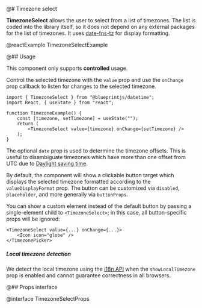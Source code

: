@# Timezone select

__TimezoneSelect__ allows the user to select from a list of timezones. The list is coded into the
library itself, so it does not depend on any external packages for the list of timezones.
It uses [date-fns-tz](https://github.com/marnusw/date-fns-tz) for display formatting.

@reactExample TimezoneSelectExample

@## Usage

This component only supports __controlled__ usage.

Control the selected timezone with the `value` prop and use the `onChange` prop callback to listen for changes to the
selected timezone.

```tsx
import { TimezoneSelect } from "@blueprintjs/datetime";
import React, { useState } from "react";

function TimezoneExample() {
    const [timezone, setTimezone] = useState("");
    return (
        <TimezoneSelect value={timezone} onChange={setTimezone} />
    );
}
```

The optional `date` prop is used to determine the timezone offsets.
This is useful to disambiguate timezones which have more than one offset from UTC due to
[Daylight saving time](https://en.wikipedia.org/wiki/Daylight_saving_time).

By default, the component will show a clickable button target which displays the selected timezone formatted according
to the `valueDisplayFormat` prop. The button can be customized via `disabled`, `placeholder`, and more generally via
`buttonProps`.

You can show a custom element instead of the default button by passing a single-element child to `<TimezoneSelect>`;
in this case, all button-specific props will be ignored:

```tsx
<TimezoneSelect value={...} onChange={...}>
    <Icon icon="globe" />
</TimezonePicker>
```

<div class="@ns-callout @ns-intent-warning @ns-icon-warning-sign">
    <h5 class="@ns-heading">Local timezone detection</h5>

We detect the local timezone using the
[i18n API](https://developer.mozilla.org/en-US/docs/Web/JavaScript/Reference/Global_Objects/DateTimeFormat/resolvedOptions)
when the `showLocalTimezone` prop is enabled and cannot guarantee correctness in all browsers.
</div>

@## Props interface

@interface TimezoneSelectProps
